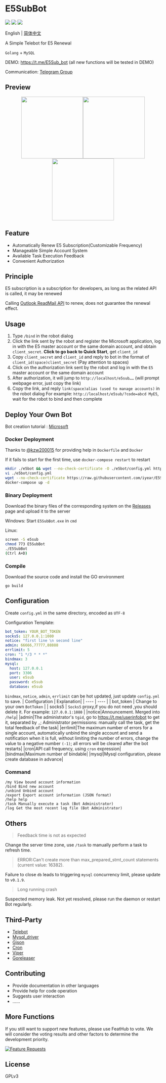 # E5SubBot

![](https://img.shields.io/github/go-mod/go-version/iyear/E5SubBot?style=flat-square)
![](https://img.shields.io/badge/license-GPL-lightgrey.svg?style=flat-square)
![](https://img.shields.io/github/v/release/iyear/E5SubBot?color=green&style=flat-square)

English | [简体中文](https://github.com/iyear/E5SubBot/blob/master/README_zhCN.md)

A Simple Telebot for E5 Renewal

`Golang` + `MySQL`

DEMO: https://t.me/E5Sub_bot (all new functions will be tested in DEMO)

Communication: [Telegram Group](https://t.me/e5subbot)

## Preview
<center class="half">
    <img src="https://raw.githubusercontent.com/iyear/E5SubBot/master/pics/bind.JPG" width="200"/><img src="https://raw.githubusercontent.com/iyear/E5SubBot/master/pics/my.JPG" width="200"/><img src="https://raw.githubusercontent.com/iyear/E5SubBot/master/pics/task.JPG" width="200"/>
</center>

## Feature

- Automatically Renew E5 Subscription(Customizable Frequency)
- Manageable Simple Account System
- Available Task Execution Feedback
- Convenient Authorization


## Principle

E5 subscription is a subscription for developers, as long as the related API is called, it may be renewed

Calling [Outlook ReadMail API](https://docs.microsoft.com/en-us/graph/api/user-list-messages?view=graph-rest-1.0&tabs=http) to renew, does not guarantee the renewal effect.

## Usage

1. Type `/bind` in the robot dialog
2. Click the link sent by the robot and register the Microsoft application, log in with the E5 master account or the same domain account, and obtain `client_secret`. **Click to go back to Quick Start**, get `client_id`
3. Copy `client_secret` and `client_id` and reply to bot in the format of `client_id(space)client_secret`
(Pay attention to spaces)
4. Click on the authorization link sent by the robot and log in with the `E5` master account or the same domain account
5. After authorization, it will jump to `http://localhost/e5sub……` (will prompt webpage error, just copy the link)
6. Copy the link, and reply `link(space)alias (used to manage accounts)` in the robot dialog
For example: `http://localhost/e5sub/?code=abcd MyE5`, wait for the robot to bind and then complete

## Deploy Your Own Bot 

Bot creation tutorial : [Microsoft](https://docs.microsoft.com/en-us/azure/bot-service/bot-service-channel-connect-telegram?view=azure-bot-service-4.0)

### Docker Deployment
Thanks to [@kzw200015](https://github.com/kzw200015) for providing help in `Dockerfile` and `Docker`

If it fails to start for the first time, use `docker-compose restart` to restart
```bash
mkdir ./e5bot && wget --no-check-certificate -O ./e5bot/config.yml https://raw.githubusercontent.com/iyear/E5SubBot/master/config.yml.example
vi ./e5bot/config.yml
wget --no-check-certificate https://raw.githubusercontent.com/iyear/E5SubBot/master/docker-compose.yml
docker-compose up -d
```
### Binary Deployment

Download the binary files of the corresponding system on the [Releases](https://github.com/iyear/E5SubBot/releases) page and upload it to the server

Windows: Start `E5SubBot.exe` in `cmd`

Linux: 

```bash
screen -S e5sub
chmod 773 E5SubBot
./E5SubBot
(Ctrl A+D)
```
### Compile

Download the source code and install the GO environment

```shell
go build
```

## Configuration

Create `config.yml` in the same directory, encoded as `UTF-8`

Configuration Template:

```yaml
bot_token: YOUR_BOT_TOKEN
socks5: 127.0.0.1:1080
notice: "first line \n second line"
admin: 66666,77777,88888
errlimit: 5
cron: "1 */3 * * *"
bindmax: 3
mysql:
  host: 127.0.0.1
  port: 3306
  user: e5sub
  password: e5sub
  database: e5sub
```

`bindmax`, `notice`, `admin`, `errlimit` can be hot updated, just update `config.yml` to save.
|  Configuration   | Explanation|
|  ----  | ----  |
| bot_token  | Change to your own `BotToken` |
| socks5  | `Socks5` proxy,if you do not need ,you should delete it. For example: `127.0.0.1:1080` |
|notice|Announcement. Merged into `/help`|
|admin|The administrator's `tgid`, go to https://t.me/userinfobot to get it, separated by `,`; Administrator permissions: manually call the task, get the total feedback of the task|
|errlimit|The maximum number of errors for a single account, automatically unbind the single account and send a notification when it is full, without limiting the number of errors, change the value to a negative number `(-1)`; all errors will be cleared after the bot restarts|
|cron|API call frequency, using `cron` expression|
|bindmax|Maximum number of bindable|
|mysql|Mysql configuration, please create database in advance|

### Command
```
/my View bound account information
/bind Bind new account
/unbind Unbind account
/export Export account information (JSON format)
/help help
/task Manually execute a task (Bot Administrator)
/log Get the most recent log file (Bot Administrator)
```
## Others
> Feedback time is not as expected

Change the server time zone, use `/task` to manually perform a task to refresh time.

> ERROR:Can't create more than max_prepared_stmt_count statements (current value: 16382).

Failure to close `db` leads to triggering `mysql` concurrency limit, please update to `v0.1.9`.

> Long running crash

Suspected memory leak. Not yet resolved, please run the daemon or restart Bot regularly.

## Third-Party
- [Telebot](https://gopkg.in/tucnak/telebot)
- [Mysql_driver](https://github.com/go-sql-driver/mysql)
- [Gjson](https://github.com/tidwall/gjson)
- [Cron](https://github.com/robfig/cron/)
- [Viper](https://github.com/spf13/viper)
- [Goreleaser](https://https://github.com/goreleaser/goreleaser)

## Contributing
- Provide documentation in other languages
- Provide help for code operation
- Suggests user interaction
- ……
## More Functions
If you still want to support new features, please use FeatHub to vote. We will consider the voting results and other factors to determine the development priority.

[![Feature Requests](https://feathub.com/iyear/E5SubBot?format=svg)](https://feathub.com/iyear/E5SubBot)
## License

GPLv3 
